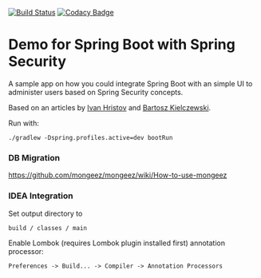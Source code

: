[![Build Status](https://travis-ci.org/nikos/springboot-security-mongodb.svg?branch=master)](https://travis-ci.org/nikos/springboot-security-mongodb)
[![Codacy Badge](https://api.codacy.com/project/badge/grade/843f4e03e4664cfc8abcf441fd0b3f63)](https://www.codacy.com/app/niko_2/spring-boot-security)

# Demo for Spring Boot with Spring Security

A sample app on how you could integrate Spring Boot with an
simple UI to administer users based on Spring Security concepts.

Based on an articles by [Ivan Hristov](http://ingini.org/2015/03/26/authentication-authorization-schema-design-with-mongodb/)
and [Bartosz Kielczewski](http://kielczewski.eu/2014/12/spring-boot-security-application/).

Run with:

    ./gradlew -Dspring.profiles.active=dev bootRun


### DB Migration


https://github.com/mongeez/mongeez/wiki/How-to-use-mongeez

### IDEA Integration

Set output directory to

    build / classes / main

Enable Lombok (requires Lombok plugin installed first) annotation processor:

    Preferences -> Build... -> Compiler -> Annotation Processors
